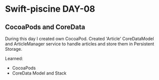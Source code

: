 # Swift-piscine DAY-08

## CocoaPods and CoreData
During this day I created own CocoaPod.
Created 'Article' CoreDataModel and ArticleManager service to handle articles and store them in Persistent Storage.

Learned:
- CocoaPods
- CoreData Model and Stack


